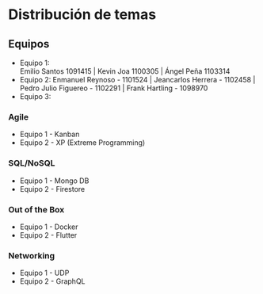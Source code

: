 # Distribución de temas

## Equipos

- Equipo 1:  
  Emilio Santos 1091415 |
  Kevin Joa 1100305 |
  Ángel Peña 1103314
- Equipo 2:
  Enmanuel Reynoso - 1101524 |
  Jeancarlos Herrera - 1102458 |
  Pedro Julio Figuereo - 1102291 |
  Frank Hartling - 1098970 
- Equipo 3:

### Agile
- Equipo 1 - Kanban
- Equipo 2 - XP (Extreme Programming)
### SQL/NoSQL

- Equipo 1 - Mongo DB
- Equipo 2 - Firestore 

### Out of the Box

- Equipo 1 - Docker
- Equipo 2 - Flutter

### Networking

- Equipo 1 - UDP
- Equipo 2 - GraphQL

